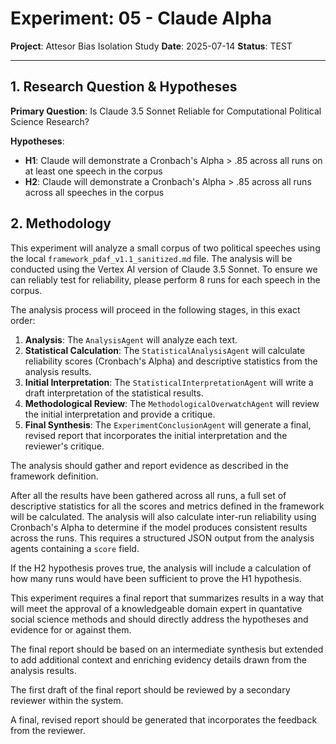 # Experiment: 05 - Claude Alpha
**Project**: Attesor Bias Isolation Study
**Date**: 2025-07-14
**Status**: TEST

---

## 1. Research Question & Hypotheses

**Primary Question**: Is Claude 3.5 Sonnet Reliable for Computational Political Science Research?

**Hypotheses**:
- **H1**: Claude will demonstrate a Cronbach's Alpha > .85 across all runs on at least one speech in the corpus
- **H2**: Claude will demonstrate a Cronbach's Alpha > .85 across all runs across all speeches in the corpus

## 2. Methodology

This experiment will analyze a small corpus of two political speeches using the local `framework_pdaf_v1.1_sanitized.md` file. The analysis will be conducted using the Vertex AI version of Claude 3.5 Sonnet. To ensure we can reliably test for reliability, please perform 8 runs for each speech in the corpus.

The analysis process will proceed in the following stages, in this exact order:
1.  **Analysis**: The `AnalysisAgent` will analyze each text.
2.  **Statistical Calculation**: The `StatisticalAnalysisAgent` will calculate reliability scores (Cronbach's Alpha) and descriptive statistics from the analysis results.
3.  **Initial Interpretation**: The `StatisticalInterpretationAgent` will write a draft interpretation of the statistical results.
4.  **Methodological Review**: The `MethodologicalOverwatchAgent` will review the initial interpretation and provide a critique.
5.  **Final Synthesis**: The `ExperimentConclusionAgent` will generate a final, revised report that incorporates the initial interpretation and the reviewer's critique.

The analysis should gather and report evidence as described in the framework definition. 

After all the results have been gathered across all runs, a full set of descriptive statistics for all the scores and metrics defined in the framework will be calculated. The analysis will also calculate inter-run reliability using Cronbach's Alpha to determine if the model produces consistent results across the runs. This requires a structured JSON output from the analysis agents containing a `score` field.

If the H2 hypothesis proves true, the analysis will include a calculation of how many runs would have been sufficient to prove the H1 hypothesis.

This experiment requires a final report that summarizes results in a way that will meet the approval of a knowledgeable domain expert in quantative social science methods and should directly address the hypotheses and evidence for or against them.

The final report should be based on an intermediate synthesis but extended to add additional context and enriching evidency details drawn from the analysis results.

The first draft of the final report should be reviewed by a secondary reviewer within the system.

A final, revised report should be generated that incorporates the feedback from the reviewer.
